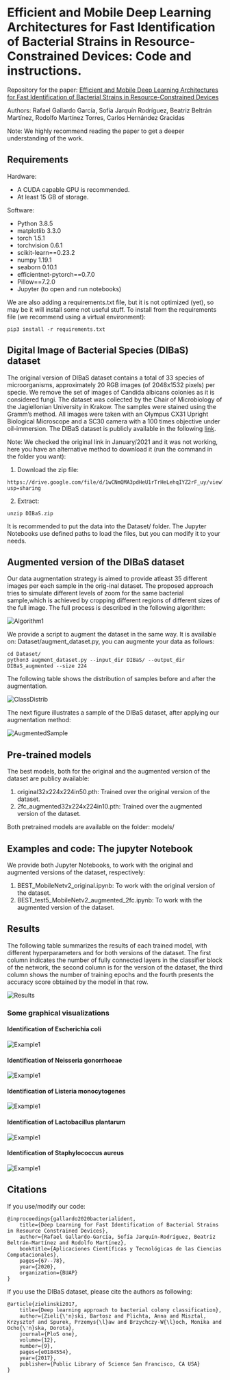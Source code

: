 # Efficient and Mobile Deep Learning Architectures for Fast Identification of Bacterial Strains in Resource-Constrained Devices: Code and instructions.
Repository for the paper: [Efficient and Mobile Deep Learning Architectures for Fast Identification of Bacterial Strains in Resource-Constrained Devices](https://gallardorafael.github.io/assets/docs/DRAFT_EffMobDIBaS.pdf)

Authors: Rafael Gallardo García, Sofía Jarquín Rodríguez, Beatriz Beltrán Martínez, Rodolfo Martínez Torres, Carlos Hernández Gracidas

Note: We highly recommend reading the paper to get a deeper understanding of the work.

## Requirements
Hardware:

- A CUDA capable GPU is recommended.
- At least 15 GB of storage.

Software:

- Python 3.8.5
- matplotlib 3.3.0
- torch 1.5.1
- torchvision 0.6.1
- scikit-learn==0.23.2
- numpy 1.19.1
- seaborn 0.10.1
- efficientnet-pytorch==0.7.0
- Pillow==7.2.0
- Jupyter (to open and run notebooks)

We are also adding a requirements.txt file, but it is not optimized (yet), so may be it will install some not useful stuff. To install from the requirements file (we recommend using a virtual environment):
```
pip3 install -r requirements.txt
```


## Digital Image of Bacterial Species (DIBaS) dataset
The original version of DIBaS dataset contains a total of 33 species of microorganisms, approximately 20 RGB images (of 2048x1532 pixels) per specie. We remove the set of images of Candida albicans colonies as it is considered fungi. The dataset was collected by the Chair of Microbiology of the Jagiellonian University in Krakow. The samples were stained using the Gramm’s method. All images were taken with an Olympus CX31 Upright Biological Microscope and a SC30 camera with a 100 times objective under oil-immersion. The DIBaS dataset is publicly available in the following [link](http://misztal.edu.pl/software/databases/dibas/).

Note: We checked the original link in January/2021 and it was not working, here you have an alternative method to download it (run the command in the folder you want):
1. Download the zip file:
```
https://drive.google.com/file/d/1wCNmQMA3pdHeU1rTrHeLehqIYZ2rF_uy/view?usp=sharing
```
2. Extract:
```
unzip DIBaS.zip
```

It is recommended to put the data into the Dataset/ folder. The Jupyter Notebooks use defined paths to load the files, but you can modify it to your needs.

## Augmented version of the DIBaS dataset
Our data augmentation strategy is aimed to provide atleast 35 different images per each sample in the orig-inal dataset. The proposed approach tries to simulate different levels of zoom for the same bacterial sample,which is achieved by cropping different regions of different sizes of the full image. The full process is described in the following algorithm:

![Algorithm1](repo/assets/Algorithm1.png)

We provide a script to augment the dataset in the same way. It is available on: Dataset/augment_dataset.py, you can augmente your data as follows:
```
cd Dataset/
python3 augment_dataset.py --input_dir DIBaS/ --output_dir DIBaS_augmented --size 224
```

The following table shows the distribution of samples before and after the augmentation.

![ClassDistrib](repo/assets/ClassDistrib.png)

The next figure illustrates a sample of the DIBaS dataset, after applying our augmentation method:

![AugmentedSample](repo/assets/AugmentationSample.png)

## Pre-trained models
The best models, both for the original and the augmented version of the dataset are publicy available:

1. original32x224x224in50.pth: Trained over the original version of the dataset.
2. 2fc_augmented32x224x224in10.pth: Trained over the augmented version of the dataset.

Both pretrained models are available on the folder: models/

## Examples and code: The jupyter Notebook
We provide both Jupyter Notebooks, to work with the original and augmented versions of the dataset, respectively:

1. BEST_MobileNetv2_original.ipynb: To work with the original version of the dataset.
2. BEST_test5_MobileNetv2_augmented_2fc.ipynb: To work with the augmented version of the dataset.

## Results
The following table summarizes the results of each trained model, with different hyperparameters and for both versions of the dataset. The first column indicates the number of fully connected layers in the classifier block of the network, the second column is for the version of the dataset, the third column shows the number of training epochs and the fourth presents the accuracy score obtained by the model in that row.

![Results](res/accuracy.png)

### Some graphical visualizations
#### Identification of Escherichia coli

![Example1](res/Ecoli.png)

#### Identification of Neisseria gonorrhoeae

![Example1](res/gonorrhoea.png)

#### Identification of Listeria monocytogenes

![Example1](res/listeria.png)

#### Identification of Lactobacillus plantarum

![Example1](res/plantarum.png)

#### Identification of Staphylococcus aureus

![Example1](res/staph_aureus.png)

## Citations
If you use/modify our code:
```
@inproceedings{gallardo2020bacterialident,
	title={Deep Learning for Fast Identification of Bacterial Strains in Resource Constrained Devices},
	author={Rafael Gallardo-García, Sofía Jarquín-Rodríguez, Beatriz Beltrán-Martínez and Rodolfo Martínez},
	booktitle={Aplicaciones Científicas y Tecnológicas de las Ciencias Computacionales},
	pages={67--78},
	year={2020},
	organization={BUAP}
}
```
If you use the DIBaS dataset, please cite the authors as following:
```
@article{zielinski2017,
	title={Deep learning approach to bacterial colony classification},
	author={Zieli{\'n}ski, Bartosz and Plichta, Anna and Misztal, Krzysztof and Spurek, Przemys{\l}aw and Brzychczy-W{\l}och, Monika and Ocho{\'n}ska, Dorota},
	journal={PloS one},
	volume={12},
	number={9},
	pages={e0184554},
	year={2017},
	publisher={Public Library of Science San Francisco, CA USA}
}
